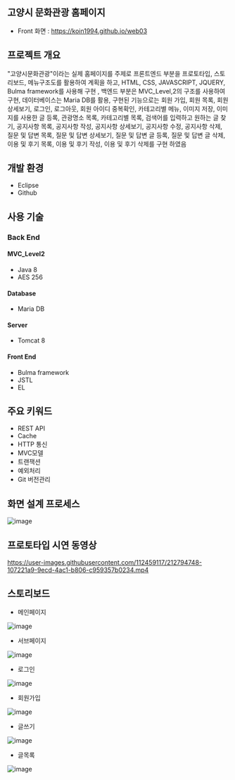 ## 고양시 문화관광 홈페이지
- Front 화면 : https://koin1994.github.io/web03

## 프로젝트 개요 
 "고양시문화관광"이라는 실제 홈페이지를 주제로 프론트엔드 부분을 프로토타입, 스토리보드, 메뉴구조도를 활용하여 계획을 하고, HTML, CSS, JAVASCRIPT, JQUERY, Bulma framework를 사용해 구현
, 백엔드 부분은 MVC_Level,2의 구조를 사용하여 구현, 데이터베이스는 Maria DB를 활용, 구현된 기능으로는 회원 가입, 회원 목록, 회원 상세보기, 로그인, 로그아웃, 회원 아이디 중복확인,
카테고리별 메뉴, 이미지 저장, 이미지를 사용한 글 등록, 관광명소 목록, 카테고리별 목록, 검색어를 입력하고 원하는 글 찾기, 공지사항 목록, 공지사항 작성, 공지사항 상세보기, 공지사항 수정,
공지사항 삭제, 질문 및 답변 목록, 질문 및 답변 상세보기, 질문 및 답변 글 등록, 질문 및 답변 글 삭제, 이용 및 후기 목록, 이용 및 후기 작성, 이용 및 후기 삭제를 구현 하였음

## 개발 환경
* Eclipse
* Github

## 사용 기술
### Back End
#### MVC_Level2
* Java 8
* AES 256

#### Database
* Maria DB

#### Server
* Tomcat 8

#### Front End
* Bulma framework
* JSTL
* EL

## 주요 키워드
* REST API
* Cache
* HTTP 통신
* MVC모델
* 트랜잭션
* 예외처리
* Git 버전관리

## 화면 설계 프로세스
 ![image](https://user-images.githubusercontent.com/112459117/212794870-598c233a-f437-4a26-be3e-80481647db34.png)

## 프로토타입 시연 동영상
  https://user-images.githubusercontent.com/112459117/212794748-107221a9-9ecd-4ac1-b806-c959357b0234.mp4


## 스토리보드
* 메인페이지

![image](https://user-images.githubusercontent.com/112459117/212795116-b1c83415-c174-4473-ada2-166993740a9e.png)

* 서브페이지

![image](https://user-images.githubusercontent.com/112459117/212795171-4dc958d0-fbd7-4469-9a5d-233372dfd499.png)

* 로그인

![image](https://user-images.githubusercontent.com/112459117/212795201-99cfff8b-5dc9-4de7-acdc-e4d801aa54ff.png)

* 회원가입

![image](https://user-images.githubusercontent.com/112459117/212795227-481dc792-63cb-4644-aa11-9a384e47e06a.png)

* 글쓰기

![image](https://user-images.githubusercontent.com/112459117/212795260-debddb9e-4030-4357-bbc4-92b17665a1f9.png)

* 글목록

![image](https://user-images.githubusercontent.com/112459117/212795277-9eee2911-69fd-4d3a-96a3-6e9fb5e1533a.png)



